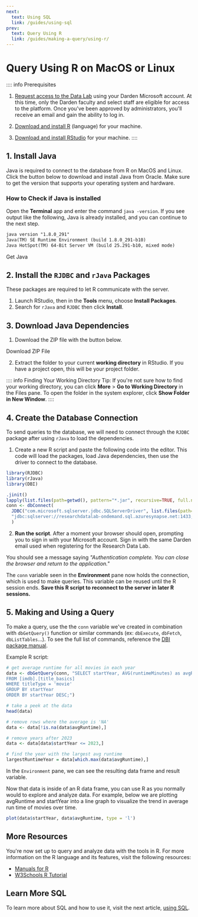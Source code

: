```yaml
---
next:
  text: Using SQL
  link: /guides/using-sql
prev: 
  text: Query Using R
  link: /guides/making-a-query/using-r/
---
```


<script setup>
import ActionButton from '../../../../.vitepress/theme/components/ActionButton.vue'
import CenterLevel from '../../../../.vitepress/theme/components/CenterLevel.vue'
import ImageFrame from '../../../../.vitepress/theme/components/ImageFrame.vue'
</script>

# Query Using R on MacOS or Linux

:::: info Prerequisites
1. [Request access to the Data Lab](https://servicedesk.darden.virginia.edu/support/catalog/items/90) using your Darden Microsoft account. At this time, only the Darden faculty and select staff are eligible for access to the platform. Once you've been approved by administrators, you'll receive an email and gain the ability to log in. 

2. [Download and install R](https://cloud.r-project.org/) (language) for your machine.

3. [Download and install RStudio](https://posit.co/download/rstudio-desktop/) for your machine.
::::

## 1. Install Java
Java is required to connect to the database from R on MacOS and Linux. Click the button below to download and install Java from Oracle. Make sure to get the version that supports your operating system and hardware. 


### How to Check if Java is installed
Open the **Terminal** app and enter the command `java -version`. If you see output like the following, Java is already installed, and you can continue to the next step.

```txt
java version "1.8.0_291"
Java(TM) SE Runtime Environment (build 1.8.0_291-b10)
Java HotSpot(TM) 64-Bit Server VM (build 25.291-b10, mixed mode)
```

<CenterLevel>
  <ActionButton href='https://www.java.com/en/download/'>Get Java</ActionButton>
</CenterLevel>

## 2. Install the `RJDBC` and `rJava` Packages
These packages are required to let R communicate with the server. 
1. Launch RStudio, then in the **Tools** menu, choose **Install Packages**. 
2. Search for `rJava` and `RJDBC` then click **Install**.


<ImageFrame src='./on-mac-or-linux/install-packages.png' style="min-height:35vh;" />
<ImageFrame src='./on-mac-or-linux/click-install.png' />

## 3. Download Java Dependencies 
1. Download the ZIP file with the button below.  

<CenterLevel>
  <ActionButton href='./on-mac-or-linux/dependency.zip' download="dependency.zip">Download ZIP File</ActionButton>
</CenterLevel>

2. Extract the folder to your current **working directory** in RStudio. If you have a project open, this will be your project folder.


:::: info Finding Your Working Directory
Tip: If you're not sure how to find your working directory, you can click **More** > **Go to Working Directory** in the Files pane. To open the folder in the system explorer, click  **Show Folder in New Window**. 
::::




<ImageFrame src='./on-mac-or-linux/working-directory.png' style="min-height:40vh;" />

## 4. Create the Database Connection 
To send queries to the database, we will need to connect through the `RJDBC` package after using `rJava` to load the dependencies. 

1. Create a new R script and paste the following code into the editor. This code will load the packages, load Java dependencies, then use the driver to connect to the database. 

```r
library(RJDBC)
library(rJava)
library(DBI)

.jinit()
lapply(list.files(path=getwd(), pattern="*.jar", recursive=TRUE, full.names = TRUE), function(x) {.jaddClassPath(x)})
conn <- dbConnect(
  JDBC("com.microsoft.sqlserver.jdbc.SQLServerDriver", list.files(path=getwd(),pattern="*mssql-jdbc-12.2.0.jre8.jar", recursive=TRUE)),
  "jdbc:sqlserver://researchdatalab-ondemand.sql.azuresynapse.net:1433;database=production;encrypt=true;trustServerCertificate=true;hostNameInCertificate=*.sql.azuresynapse.net;loginTimeout=30;Authentication=ActiveDirectoryInteractive"
  )
```  

2. **Run the script**. After a moment your browser should open, prompting you to sign in with your Microsoft account. Sign in with the same Darden email used when registering for the Research Data Lab. 

<ImageFrame src='./on-mac-or-linux/sign-in.png' />

You should see a message saying *"Authentication complete. You can close the browser and return to the application."* 

The `conn` variable seen in the **Environment** pane now holds the connection, which is used to make queries. This variable can be reused until the R session ends. **Save this R script to reconnect to the server in later R sessions.**

<ImageFrame src='./on-mac-or-linux/environment.png' style="min-height:30vh" />

## 5. Making and Using a Query
To make a query, use the the `conn` variable we've created in combination with `dbGetQuery()` function or similar commands (ex: `dbExecute`, `dbFetch`, `dbListTables`...). To see the full list of commands, reference the [DBI package manual](https://cran.r-project.org/web/packages/DBI/DBI.pdf).  

Example R script: 

```r
# get average runtime for all movies in each year
data <- dbGetQuery(conn, "SELECT startYear, AVG(runtimeMinutes) as avgRuntime
FROM [imdb].[title_basics]
WHERE titleType = 'movie'
GROUP BY startYear
ORDER BY startYear DESC;")

# take a peek at the data
head(data)

# remove rows where the average is 'NA'
data <- data[!is.na(data$avgRuntime),]

# remove years after 2023
data <- data[data$startYear <= 2023,]

# find the year with the largest avg runtime
largestRuntimeYear = data[which.max(data$avgRuntime),]
```

In the `Environment` pane, we can see the resulting data frame and result variable. 

<ImageFrame src='./on-mac-or-linux/resulting-data-frame.png' style="min-height:30vh" />

Now that data is inside of an R data frame, you can use R as you normally would to explore and analyze data. For example, below we are plotting avgRuntime and startYear into a line graph to visualize the trend in average run time of movies over time. 
```r
plot(data$startYear, data$avgRuntime, type = 'l')
```

<ImageFrame src='./on-mac-or-linux/plot.png' />

## More Resources
You're now set up to query and analyze data with the tools in R. For more information on the R language and its features, visit the following resources: 
- [Manuals for R](https://cran.r-project.org/manuals.html)
- [W3Schools R Tutorial](https://www.w3schools.com/r/)

## Learn More SQL

To learn more about SQL and how to use it, visit the next article, [using SQL](/guides/using-sql).